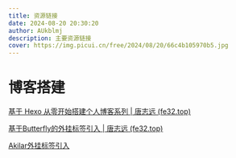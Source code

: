 ```yaml
---
title: 资源链接
date: 2024-08-20 20:30:20
author: AUkblmj
description: 主要资源链接
cover: https://img.picui.cn/free/2024/08/20/66c4b105970b5.jpg
---
```


# 博客搭建

[基于 Hexo 从零开始搭建个人博客系列 | 唐志远 (fe32.top)](https://fe32.top/articles/hexo1600/)

[基于Butterfly的外挂标签引入 | 唐志远 (fe32.top)](https://fe32.top/articles/0xiipgum/)

[Akilar外挂标签引入](https://akilar.top/posts/615e2dec)